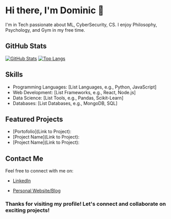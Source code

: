 <!-- Introduction Section -->
# Hi there, I'm Dominic 👋

I'm in Tech passionate about ML, CyberSecurity, CS. I enjoy Philosophy, Psychology, and Gym in my free time.

<!-- GitHub Stats Section -->
## GitHub Stats

[![GitHub Stats](https://github-readme-stats.vercel.app/api?username=VeroDomenico&show_icons=true&theme=dracula)](https://github.com/anuraghazra/github-readme-stats)
[![Top Langs](https://github-readme-stats.vercel.app/api/top-langs/?username=anuraghazra&theme=radical)](https://github.com/anuraghazra/github-readme-stats)

<!-- Skills Section -->
## Skills

- Programming Languages: [List Languages, e.g., Python, JavaScript]
- Web Development: [List Frameworks, e.g., React, Node.js]
- Data Science: [List Tools, e.g., Pandas, Scikit-Learn]
- Databases: [List Databases, e.g., MongoDB, SQL]
<!-- - Other Skills: [List any other relevant skills] -->

<!-- Projects Section -->
## Featured Projects

- [Portofolio](Link to Project): 
- [Project Name](Link to Project): 
- [Project Name](Link to Project):

<!-- Achievements Section 
## Achievements

- 🏆 [Achievement Name](Link): Description of the achievement.
- 🏆 [Achievement Name](Link): Description of the achievement.
-->
<!-- Blog Section 
## Blog Posts

- [Blog Post Title](Link): Brief description of the blog post.
- [Blog Post Title](Link): Brief description of the blog post.
-->

<!-- Contact Section -->
## Contact Me

Feel free to connect with me on:

- [LinkedIn](https://www.linkedin.com/in/your-username](https://www.linkedin.com/in/dominic-meconi/))
<!-- - [Twitter]() -->
- [Personal Website/Blog](https://www.domec.dev/)

<!-- Footer Section -->
### Thanks for visiting my profile! Let's connect and collaborate on exciting projects!

<!---
VeroDomenico/VeroDomenico is a ✨ special ✨ repository because its `README.md` (this file) appears on your GitHub profile.
You can click the Preview link to take a look at your changes.
--->
